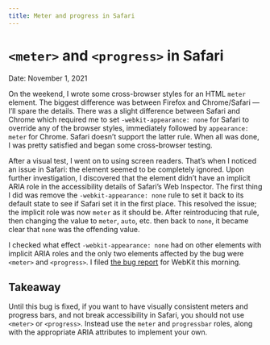 ```yaml
---
title: Meter and progress in Safari
---
```


# `<meter>` and `<progress>` in Safari

Date: November 1, 2021

On the weekend, I wrote some cross-browser styles for an HTML `meter` element.
The biggest difference was between Firefox and Chrome/Safari — I’ll spare the
details. There was a slight difference between Safari and Chrome which required
me to set `-webkit-appearance: none` for Safari to override any of the browser
styles, immediately followed by `appearance: meter` for Chrome. Safari doesn’t
support the latter rule. When all was done, I was pretty satisfied and began
some cross-browser testing.

After a visual test, I went on to using screen readers. That’s when I noticed an
issue in Safari: the element seemed to be completely ignored. Upon further
investigation, I discovered that the element didn’t have an implicit ARIA role
in the accessibility details of Safari’s Web Inspector. The first thing I did
was remove the `-webkit-appearance: none` rule to set it back to its default
state to see if Safari set it in the first place. This resolved the issue; the
implicit role was now `meter` as it should be. After reintroducing that rule,
then changing the value to `meter`, `auto`, etc. then back to `none`, it became
clear that `none` was the offending value.

I checked what effect `-webkit-appearance: none` had on other elements with
implicit ARIA roles and the only two elements affected by the bug were `<meter>`
and `<progress>`. I filed [the bug report](https://bugs.webkit.org/show_bug.cgi?id=232569) for WebKit this morning.

## Takeaway

Until this bug is fixed, if you want to have visually consistent meters and
progress bars, and not break accessibility in Safari, you should not use
`<meter>` or `<progress>`. Instead use the `meter` and `progressbar` roles,
along with the appropriate ARIA attributes to implement your own.
